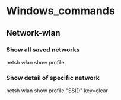 # Windows_commands


## Network-wlan
### Show all saved networks
netsh wlan show profile
### Show detail of specific network
netsh wlan show profile "SSID" key=clear
